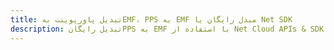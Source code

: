 ---title: تبدیل پاورپوینت بهEMF، PPS به EMF مبدل رایگان یا Net SDKdescription: تبدیل رایگانPPS به EMF با استفاده از Net Cloud APIs & SDK. همچنین اسناد Microsoft PowerPoint را در Cloud ایجاد، ویرایش و رندر کنید.---